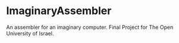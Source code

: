 # ImaginaryAssembler
An assembler for an imaginary computer. Final Project for The Open University of Israel.
